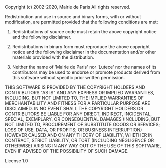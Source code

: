 Copyright (c) 2002-2020, Mairie de Paris
All rights reserved. 

Redistribution and use in source and binary forms, with or without modification, are permitted provided that the following conditions are met: 

1. Redistributions of source code must retain the above copyright notice and the following disclaimer. 

2. Redistributions in binary form must reproduce the above copyright notice and the following disclaimer in the documentation and/or other materials provided with the distribution. 

3. Neither the name of 'Mairie de Paris' nor 'Lutece' nor the names of its contributors may be used to endorse or promote products derived from this software without specific prior written permission. 

THIS SOFTWARE IS PROVIDED BY THE COPYRIGHT HOLDERS AND CONTRIBUTORS "AS IS" AND ANY EXPRESS OR IMPLIED WARRANTIES, INCLUDING, BUT NOT LIMITED TO, THE IMPLIED WARRANTIES OF MERCHANTABILITY AND FITNESS FOR A PARTICULAR PURPOSE ARE DISCLAIMED. IN NO EVENT SHALL THE COPYRIGHT HOLDERS OR CONTRIBUTORS BE LIABLE FOR ANY DIRECT, INDIRECT, INCIDENTAL, SPECIAL, EXEMPLARY, OR CONSEQUENTIAL DAMAGES (INCLUDING, BUT NOT LIMITED TO, PROCUREMENT OF SUBSTITUTE GOODS OR SERVICES; LOSS OF USE, DATA, OR PROFITS; OR BUSINESS INTERRUPTION) HOWEVER CAUSED AND ON ANY THEORY OF LIABILITY, WHETHER IN CONTRACT, STRICT LIABILITY, OR TORT (INCLUDING NEGLIGENCE OR OTHERWISE) ARISING IN ANY WAY OUT OF THE USE OF THIS SOFTWARE, EVEN IF ADVISED OF THE POSSIBILITY OF SUCH DAMAGE. 

License 1.0

